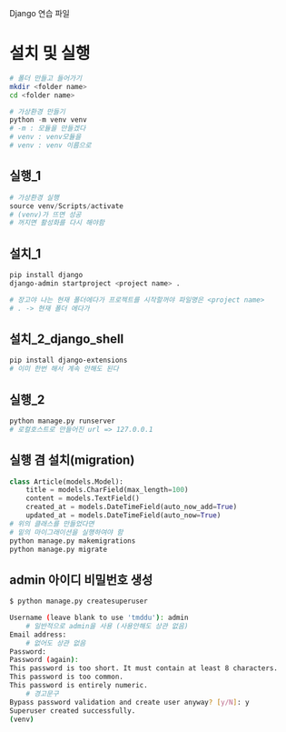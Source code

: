 Django 연습 파일

# 설치 및 실행

```bash
# 폴더 만들고 들어가기
mkdir <folder name>
cd <folder name>
```

```python
# 가상환경 만들기
python -m venv venv
# -m : 모듈을 만들겠다
# venv : venv모듈을
# venv : venv 이름으로
```





## 실행_1

```python
# 가상환경 실행
source venv/Scripts/activate
# (venv)가 뜨면 성공
# 꺼지면 활성화를 다시 해야함
```



## 설치_1

```bash
pip install django
django-admin startproject <project name> .

# 장고야 나는 현재 폴더에다가 프로젝트를 시작할꺼야 파일명은 <project name> 
# . -> 현재 폴더 에다가
```



## 설치_2_django_shell

```bash
pip install django-extensions
# 이미 한번 해서 계속 안해도 된다
```









## 실행_2

```python
python manage.py runserver
# 로컬호스트로 만들어진 url => 127.0.0.1
```



## 실행 겸 설치(migration)

```python
class Article(models.Model):
    title = models.CharField(max_length=100)
    content = models.TextField()
    created_at = models.DateTimeField(auto_now_add=True)
    updated_at = models.DateTimeField(auto_now=True)
# 위의 클래스를 만들었다면
# 밑의 마이그래이션을 실행하여야 함
python manage.py makemigrations
python manage.py migrate
```







## admin 아이디 비밀번호 생성

```bash
$ python manage.py createsuperuser

Username (leave blank to use 'tmddu'): admin
	# 일반적으로 admin을 사용 (사용안해도 상관 없음)
Email address: 
	# 없어도 상관 없음
Password: 
Password (again):
This password is too short. It must contain at least 8 characters.
This password is too common.
This password is entirely numeric.
	# 경고문구
Bypass password validation and create user anyway? [y/N]: y
Superuser created successfully.
(venv) 
```





